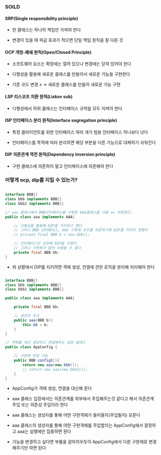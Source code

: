### SOILD

#### SRP(Single responsibility principle)

* 한 클래스는 하나의 책임만 가져야 한다

* 변경이 있을 때 파급 효과가 적으면 단일 책임 원칙을 잘 다른 것


#### OCP 개방-폐쇄 원칙(Open/Closed Principle)

* 소프트웨어 요소는 확장에는 열려 있으나 변경에는 닫혀 있어야 한다

* 다형성을 활용해 새로운 클래스를 만들어서 새로운 기능을 구현한다

* 기존 코드 변경 x -> 새로운 클래스를 만들어 새로운 기능 구현


#### LSP 리스코프 치환 원칙(Liskov sub)

* 다형성에서 하위 클래스는 인터페이스 규약을 모두 지켜야 한다


#### ISP 인터페이스 분리 원칙(Interface segregation principle)

* 특정 클라이언트를 위한 인터페이스 여러 개가 범용 인터페이스 하나보다 낫다

* 인터페이스를 목적에 따라 분리하면 해당 부분을 다른 기능으로 대체하기 쉬워진다


#### DIP 의존관계 역전 원칙(Dependency inversion principle)

* 구현 클래스에 의존하지 말고 인터페이스에 의존해야 한다


### 어떻게 ocp, dip를 지킬 수 있는가?

```java

interface BBB{}
class bbb implements BBB{}
class bbb2 implements BBB{}

// aaa 클래스에서 BBB인터페이스를 구현한 bbb클래스를 사용 == 의존한다.
public class aaa implements AAA{

    // 다형성을 활용해 DIP를 지키려고 했다
    // 그러나 BBB 인터페이스, bbb 구현체 모두를 의존하기에 DIP를 지키지 못했다
    // private final BBB b = new bbb(); 

    // 인터페이스만 선언해 DIP를 지켰다.
    // 그러나 구현체가 없어 사용할 수 없다
    private final BBB bb;
}
```

* 위 상황에서 DIP를 지키려면 객체 생성, 연결에 관한 로직을 분리해 처리해야 한다


```java

interface BBB{}
class bbb implements BBB{} 
class bbb2 implements BBB{}

public class aaa implements AAA{

    private final BBB bb;

    // 생성자 추가
    public aaa(BBB b){
        this.bb = b;
    }
}

// 객체를 대신 생성하고 연결해주는 설정 클래스
public class AppConfig {

    // 구현체 변경 가능 
    public BBB config1(){
        return new aaa(new bbb());
        // return new aaa(new bbb2());
    }
}
```

* AppConfig가 객체 생성, 연결을 대신해 준다

* aaa 클래스 입장에서는 의존관계를 외부에서 주입해주는것 같다고 해서 의존관계 주입 또는 의존성 주입이라 한다

* aaa 클래스는 생성자를 통해 어떤 구현객체가 들어올지(주입될지) 모른다

* aaa 클래스의 생성자를 통해 어떤 구현객체를 주입할지는 AppConfig에서 결정하고 aaa는 실행에만 집중하면 된다

* 기능을 변경하고 싶다면 부품을 갈아끼우듯이 AppConfig에서 다른 구현체로 변경해주기만 하면 된다
